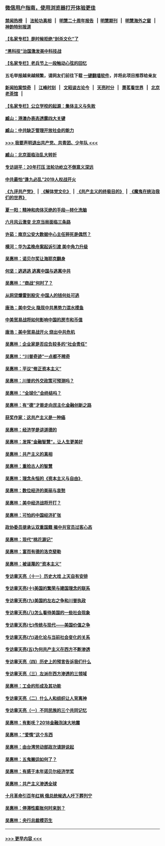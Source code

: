 ### [微信用户指南，使用浏览器打开体验更佳](https://github.com/gfw-breaker/banned-news1/blob/master/indexes/wechat-guide.md?t=0)
#### [禁闻热榜](热点新闻.md?t=0)  &nbsp;&nbsp;|&nbsp;&nbsp; [法轮功真相](https://github.com/gfw-breaker/truth/blob/master/README.md?t=0) &nbsp;&nbsp;|&nbsp;&nbsp; [明慧二十周年报告](https://github.com/gfw-breaker/mh-reports/blob/master/README.md?t=0) &nbsp;&nbsp;|&nbsp;&nbsp;[明慧期刊](https://github.com/gfw-breaker/mh-qikan) &nbsp;&nbsp;|&nbsp;&nbsp; [明慧海外之窗](https://github.com/gfw-breaker/mh-news/blob/master/README.md?t=0) &nbsp;&nbsp;|&nbsp;&nbsp; [神韵特别报道](https://github.com/gfw-breaker/mh-news/blob/master/shenyun.md?t=0)
#### [【名家专栏】是时候拒绝“封杀文化”了](../pages/nsc423/n11814093.md?t=02170355) 
#### [“黑科技”治国激发美中科技战](../pages/nsc423/n11638056.md?t=02170355) 
#### [【名家专栏】老兵节上一段触动心弦的回忆](../pages/nsc423/n11646016.md?t=02170355) 
#### 五毛举报越来越频繁，请网友们前往下载 [一键翻墙软件](https://github.com/gfw-breaker/ssr-accounts)，并将此项目推荐给亲友
#### [新闻拍案惊奇](https://github.com/gfw-breaker/banned-news1/blob/master/pages/link4.md) &nbsp;&nbsp;|&nbsp;&nbsp; [江峰时刻](https://github.com/gfw-breaker/banned-news1/blob/master/pages/link4.md) &nbsp;&nbsp;|&nbsp;&nbsp; [文昭谈古论今](https://github.com/gfw-breaker/banned-news1/blob/master/pages/link4.md) &nbsp;&nbsp;|&nbsp;&nbsp; [天亮时分](https://github.com/gfw-breaker/banned-news1/blob/master/pages/link4.md) &nbsp;&nbsp;|&nbsp;&nbsp; [萧茗看世界](https://github.com/gfw-breaker/banned-news1/blob/master/pages/link4.md) &nbsp;&nbsp;|&nbsp;&nbsp; [北京老茶馆](https://github.com/gfw-breaker/banned-news1/blob/master/pages/link4.md) &nbsp;&nbsp;|&nbsp;&nbsp; 
#### [【名家专栏】公立学校的起源：集体主义与失败](../pages/nsc423/n11601833.md?t=02170355) 
#### [臧山：港澳办表态透露四大关键](../pages/nsc423/n11421628.md?t=02170355) 
#### [臧山：中共缺乏管理开放社会的能力](../pages/nsc423/n11407457.md?t=02170355) 
#### [>>> 我要声明退出共产党、共青团、少年队 <<<](https://github.com/begood0513/goodnews/blob/master/quit/letter.md) 
#### [臧山：北京面临治乱大转折](../pages/nsc423/n11406895.md?t=02170355) 
#### [专访胡平：20年打压 法轮功屹立不倒意义深远](../pages/nsc423/n11398800.md?t=02170355) 
#### [中共最怕“逢九必乱”2019人权战开火](../pages/nsc423/n11385248.md?t=02170355) 
#### [《九评共产党》](https://github.com/begood0513/9ping.md/blob/master/README.md) &nbsp;|&nbsp; [《解体党文化》](../../../../jtdwh.md/blob/master/README.md)  &nbsp;|&nbsp; [《共产主义的终极目的》](../../../../gczydzjmd.md/blob/master/README.md) &nbsp;|&nbsp; [《魔鬼在统治我们的世界》](../../../../mgztzwmdsj.md/blob/master/README.md) 
#### [夏一阳：精神和肉体灭绝的手段—转化洗脑](../pages/nsc423/n11368250.md?t=02170355) 
#### [六月风云激变 北京当局面临三条路](../pages/nsc423/n11313668.md?t=02170355) 
#### [许茹：南京公安大数据中心主任猝死是偶然？](../pages/nsc423/n11064744.md?t=02170355) 
#### [横河：华为孟晚舟案起诉引渡 美中角力升级](../pages/nsc423/n11027230.md?t=02170355) 
#### [吴惠林：诺贝尔奖让海耶克翻身](../pages/nsc423/n10890049.md?t=02170355) 
#### [何坚：逃逃逃 逃离中国与逃离中共](../pages/nsc423/n10592891.md?t=02170355) 
#### [吴惠林：“商战”何时了？](../pages/nsc423/n10573558.md?t=02170355) 
#### [从网贷爆雷到股灾 中国人的钱何处可逃](../pages/nsc423/n10572800.md?t=02170355) 
#### [唐浩：美中交火 隐现中共黑势力混水摸鱼](../pages/nsc423/n10544040.md?t=02170355) 
#### [中美贸易战将如何影响中国的房市和币值](../pages/nsc423/n10543697.md?t=02170355) 
#### [唐浩：美中贸易战开火 烧出中共危机](../pages/nsc423/n10540126.md?t=02170355) 
#### [吴惠林：企业家是否应负较多的“社会责任”](../pages/nsc423/n10535022.md?t=02170355) 
#### [吴惠林：“川普奇迹”一点都不稀奇](../pages/nsc423/n10512808.md?t=02170355) 
#### [吴惠林：平议“修正资本主义”](../pages/nsc423/n10495724.md?t=02170355) 
#### [吴惠林：川普的外交政策可预测吗？](../pages/nsc423/n10462387.md?t=02170355) 
#### [吴惠林：“全球化”会终结吗？](../pages/nsc423/n10452838.md?t=02170355) 
#### [吴惠林：有“德”才能走向民主化金融创新之路](../pages/nsc423/n10432292.md?t=02170355) 
#### [获奖作家：这共产主义是一种癌](../pages/nsc423/n10431541.md?t=02170355) 
#### [吴惠林：经济学是讲道德的](../pages/nsc423/n10398014.md?t=02170355) 
#### [吴惠林：发挥“金融智慧”，让人生更美好](../pages/nsc423/n10375019.md?t=02170355) 
#### [吴惠林：共产主义的真相](../pages/nsc423/n10351394.md?t=02170355) 
#### [吴惠林：重拾古人的智慧](../pages/nsc423/n10337691.md?t=02170355) 
#### [吴惠林：理念永恒的《资本主义与自由》](../pages/nsc423/n10316274.md?t=02170355) 
#### [吴惠林：数位经济的美丽与哀愁](../pages/nsc423/n10292946.md?t=02170355) 
#### [吴惠林：美中经济战将开打？](../pages/nsc423/n10258825.md?t=02170355) 
#### [吴惠林：可怕的中国经济扩张](../pages/nsc423/n10219147.md?t=02170355) 
#### [政协委员提承认双重国籍 揭中共官员过客心态](../pages/nsc423/n10208809.md?t=02170355) 
#### [吴惠林：现代“桃花源记”](../pages/nsc423/n10185234.md?t=02170355) 
#### [吴惠林：富而有德的洛克斐勒](../pages/nsc423/n10142264.md?t=02170355) 
#### [吴惠林：被诬蔑的“资本主义”](../pages/nsc423/n10124816.md?t=02170355) 
#### [专访章天亮（十一）历史大戏 上天自有安排](../pages/nsc423/n10094905.md?t=02170355) 
#### [专访章天亮(十)美国的繁荣与建国理念的联系](../pages/nsc423/n10094899.md?t=02170355) 
#### [专访章天亮(九)美国的左右之争和川普执政](../pages/nsc423/n10094889.md?t=02170355) 
#### [专访章天亮(八)怎么看待美国的一些社会现象](../pages/nsc423/n10094857.md?t=02170355) 
#### [专访章天亮(七)传统与现代——美国价值之争](../pages/nsc423/n10093140.md?t=02170355) 
#### [专访章天亮(六)进化论与当前社会变化的关系](../pages/nsc423/n10092036.md?t=02170355) 
#### [专访章天亮(五)为何共产主义在西方不断渗透](../pages/nsc423/n10083620.md?t=02170355) 
#### [专访章天亮（四）历史上的预言告诉我们什么](../pages/nsc423/n10083606.md?t=02170355) 
#### [专访章天亮（三）左派在西方渗透的三领域](../pages/nsc423/n10081115.md?t=02170355) 
#### [吴惠林：工会的形成及其功能](../pages/nsc423/n10080633.md?t=02170355) 
#### [专访章天亮（二）什么人和组织让人背离神](../pages/nsc423/n10076637.md?t=02170355) 
#### [专访章天亮（一）不同民族的三个共同记忆](../pages/nsc423/n10074188.md?t=02170355) 
#### [吴惠林：有影呒？2018金融泡沫大地震](../pages/nsc423/n10040534.md?t=02170355) 
#### [吴惠林：“爱情”这个东西](../pages/nsc423/n10019423.md?t=02170355) 
#### [吴惠林：由台湾劳动部政次请辞说起](../pages/nsc423/n9979679.md?t=02170355) 
#### [吴惠林：五鬼搬运如何了？](../pages/nsc423/n9925338.md?t=02170355) 
#### [吴惠林：有感于本年诺贝尔经济学奖](../pages/nsc423/n9871883.md?t=02170355) 
#### [吴惠林：共产主义渗透全球](../pages/nsc423/n9812748.md?t=02170355) 
#### [十月革命引百年红祸 俄总统候选人吁下葬列宁](../pages/nsc423/n9810182.md?t=02170355) 
#### [吴惠林：停滞性膨胀何时来到？](../pages/nsc423/n9764136.md?t=02170355) 
#### [吴惠林：央行总裁模范生](../pages/nsc423/n9728134.md?t=02170355) 

----
#### [ >>> 更早内容 <<< ](../indexes/nsc423-earlier.md)
